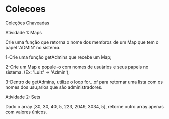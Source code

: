 # Colecoes
Coleções Chaveadas

Atividade 1: Maps

Crie uma função que retorna o nome dos membros de um Map que tem o papel 'ADMIN' no sistema.

1-Crie uma função getAdmins que recebe um Map;

2-Crie um Map e popule-o com nomes de usuários e seus papeis no sistema. (Ex: 'Luiz' => 'Admin');

3-Dentro de getAdmins, utilize o loop for...of para retornar uma lista com os nomes dos usu;arios que são administradores.

Atividade 2: Sets

Dado o array [30, 30, 40, 5, 223, 2049, 3034, 5], retorne outro array apenas com valores únicos.
